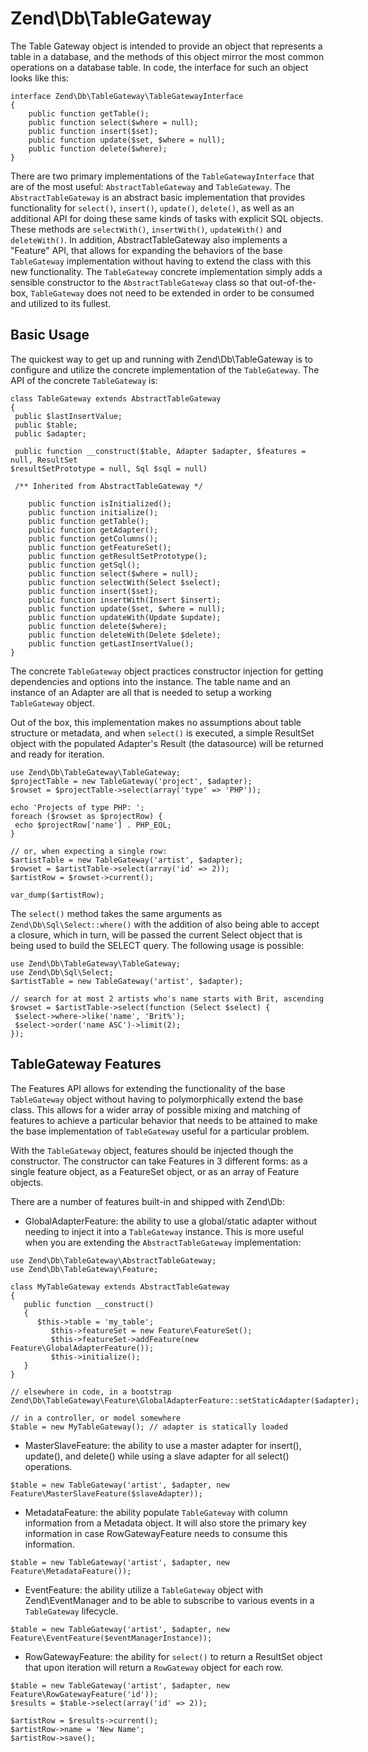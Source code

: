# Zend\\Db\\TableGateway

The Table Gateway object is intended to provide an object that represents a table in a database, and
the methods of this object mirror the most common operations on a database table. In code, the
interface for such an object looks like this:

``` sourceCode
interface Zend\Db\TableGateway\TableGatewayInterface
{
    public function getTable();
    public function select($where = null);
    public function insert($set);
    public function update($set, $where = null);
    public function delete($where);
}
```

There are two primary implementations of the `TableGatewayInterface` that are of the most useful:
`AbstractTableGateway` and `TableGateway`. The `AbstractTableGateway` is an abstract basic
implementation that provides functionality for `select()`, `insert()`, `update()`, `delete()`, as
well as an additional API for doing these same kinds of tasks with explicit SQL objects. These
methods are `selectWith()`, `insertWith()`, `updateWith()` and `deleteWith()`. In addition,
AbstractTableGateway also implements a "Feature" API, that allows for expanding the behaviors of the
base `TableGateway` implementation without having to extend the class with this new functionality.
The `TableGateway` concrete implementation simply adds a sensible constructor to the
`AbstractTableGateway` class so that out-of-the-box, `TableGateway` does not need to be extended in
order to be consumed and utilized to its fullest.

## Basic Usage

The quickest way to get up and running with Zend\\Db\\TableGateway is to configure and utilize the
concrete implementation of the `TableGateway`. The API of the concrete `TableGateway` is:

``` sourceCode
class TableGateway extends AbstractTableGateway
{
 public $lastInsertValue;
 public $table;
 public $adapter;

 public function __construct($table, Adapter $adapter, $features = null, ResultSet
$resultSetPrototype = null, Sql $sql = null)

 /** Inherited from AbstractTableGateway */

    public function isInitialized();
    public function initialize();
    public function getTable();
    public function getAdapter();
    public function getColumns();
    public function getFeatureSet();
    public function getResultSetPrototype();
    public function getSql();
    public function select($where = null);
    public function selectWith(Select $select);
    public function insert($set);
    public function insertWith(Insert $insert);
    public function update($set, $where = null);
    public function updateWith(Update $update);
    public function delete($where);
    public function deleteWith(Delete $delete);
    public function getLastInsertValue();
}
```

The concrete `TableGateway` object practices constructor injection for getting dependencies and
options into the instance. The table name and an instance of an Adapter are all that is needed to
setup a working `TableGateway` object.

Out of the box, this implementation makes no assumptions about table structure or metadata, and when
`select()` is executed, a simple ResultSet object with the populated Adapter's Result (the
datasource) will be returned and ready for iteration.

``` sourceCode
use Zend\Db\TableGateway\TableGateway;
$projectTable = new TableGateway('project', $adapter);
$rowset = $projectTable->select(array('type' => 'PHP'));

echo 'Projects of type PHP: ';
foreach ($rowset as $projectRow) {
 echo $projectRow['name'] . PHP_EOL;
}

// or, when expecting a single row:
$artistTable = new TableGateway('artist', $adapter);
$rowset = $artistTable->select(array('id' => 2));
$artistRow = $rowset->current();

var_dump($artistRow);
```

The `select()` method takes the same arguments as `Zend\Db\Sql\Select::where()` with the addition of
also being able to accept a closure, which in turn, will be passed the current Select object that is
being used to build the SELECT query. The following usage is possible:

``` sourceCode
use Zend\Db\TableGateway\TableGateway;
use Zend\Db\Sql\Select;
$artistTable = new TableGateway('artist', $adapter);

// search for at most 2 artists who's name starts with Brit, ascending
$rowset = $artistTable->select(function (Select $select) {
 $select->where->like('name', 'Brit%');
 $select->order('name ASC')->limit(2);
});
```

## TableGateway Features

The Features API allows for extending the functionality of the base `TableGateway` object without
having to polymorphically extend the base class. This allows for a wider array of possible mixing
and matching of features to achieve a particular behavior that needs to be attained to make the base
implementation of `TableGateway` useful for a particular problem.

With the `TableGateway` object, features should be injected though the constructor. The constructor
can take Features in 3 different forms: as a single feature object, as a FeatureSet object, or as an
array of Feature objects.

There are a number of features built-in and shipped with Zend\\Db:

- GlobalAdapterFeature: the ability to use a global/static adapter without needing to inject it into
a `TableGateway` instance. This is more useful when you are extending the `AbstractTableGateway`
implementation:

``` sourceCode
use Zend\Db\TableGateway\AbstractTableGateway;
use Zend\Db\TableGateway\Feature;

class MyTableGateway extends AbstractTableGateway
{
   public function __construct()
   {
      $this->table = 'my_table';
         $this->featureSet = new Feature\FeatureSet();
         $this->featureSet->addFeature(new Feature\GlobalAdapterFeature());
         $this->initialize();
   }
}

// elsewhere in code, in a bootstrap
Zend\Db\TableGateway\Feature\GlobalAdapterFeature::setStaticAdapter($adapter);

// in a controller, or model somewhere
$table = new MyTableGateway(); // adapter is statically loaded
```

- MasterSlaveFeature: the ability to use a master adapter for insert(), update(), and delete() while
using a slave adapter for all select() operations.

``` sourceCode
$table = new TableGateway('artist', $adapter, new Feature\MasterSlaveFeature($slaveAdapter));
```

- MetadataFeature: the ability populate `TableGateway` with column information from a Metadata
object. It will also store the primary key information in case RowGatewayFeature needs to consume
this information.

``` sourceCode
$table = new TableGateway('artist', $adapter, new Feature\MetadataFeature());
```

- EventFeature: the ability utilize a `TableGateway` object with Zend\\EventManager and to be able
to subscribe to various events in a `TableGateway` lifecycle.

``` sourceCode
$table = new TableGateway('artist', $adapter, new Feature\EventFeature($eventManagerInstance));
```

- RowGatewayFeature: the ability for `select()` to return a ResultSet object that upon iteration
will return a `RowGateway` object for each row.

``` sourceCode
$table = new TableGateway('artist', $adapter, new Feature\RowGatewayFeature('id'));
$results = $table->select(array('id' => 2));

$artistRow = $results->current();
$artistRow->name = 'New Name';
$artistRow->save();
```
